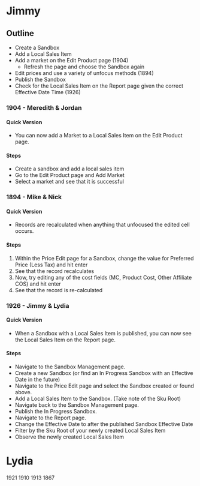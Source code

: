 # Jimmy

## Outline
- Create a Sandbox
- Add a Local Sales Item
- Add a market on the Edit Product page (1904)
	- Refresh the page and choose the Sandbox again
- Edit prices and use a variety of unfocus methods (1894)
- Publish the Sandbox
- Check for the Local Sales Item on the Report page given the correct Effective Date Time (1926)

### 1904 - Meredith & Jordan

#### Quick Version
- You can now add a Market to a Local Sales Item on the Edit Product page.  

#### Steps
-   Create a sandbox and add a local sales item
-   Go to the Edit Product page and Add Market
-   Select a market and see that it is successful

### 1894 - Mike & Nick

#### Quick Version
- Records are recalculated when anything that unfocused the edited cell occurs. 

#### Steps
1.  Within the Price Edit page for a Sandbox, change the value for Preferred Price (Less Tax) and hit enter
2.  See that the record recalculates
3.  Now, try editing any of the cost fields (MC, Product Cost, Other Affiliate COS) and hit enter
4.  See that the record is re-calculated


### 1926 - Jimmy & Lydia

#### Quick Version
- When a Sandbox with a Local Sales Item is published, you can now see the Local Sales Item on the Report page. 

#### Steps
-   Navigate to the Sandbox Management page.
-   Create a new Sandbox (or find an In Progress Sandbox with an Effective Date in the future)
-   Navigate to the Price Edit page and select the Sandbox created or found above.
-   Add a Local Sales Item to the Sandbox. (Take note of the Sku Root)
-   Navigate back to the Sandbox Management page.
-   Publish the In Progress Sandbox.
-   Navigate to the Report page.
-   Change the Effective Date to after the published Sandbox Effective Date
-   Filter by the Sku Root of your newly created Local Sales Item
-   Observe the newly created Local Sales Item


# Lydia
1921
1910
1913
1867



